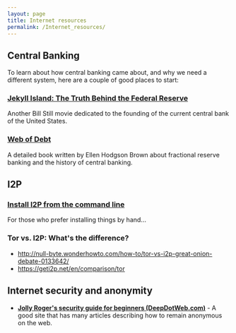 ```yaml
---
layout: page
title: Internet resources
permalink: /Internet_resources/
---
```


Central Banking
---------------

To learn about how central banking came about, and why we need a different system, here are a couple of good places to start:

### [Jekyll Island: The Truth Behind the Federal Reserve](https://www.youtube.com/watch?v=SshQ5PmKKJs)

Another Bill Still movie dedicated to the founding of the current central bank of the United States.


### [Web of Debt](http://www.webofdebt.com/)

A detailed book written by Ellen Hodgson Brown about fractional reserve banking and the history of central banking.

I2P
---

### [Install I2P from the command line](https://geti2p.net/en/download)

For those who prefer installing things by hand...

### Tor vs. I2P: What's the difference?

-   <http://null-byte.wonderhowto.com/how-to/tor-vs-i2p-great-onion-debate-0133642/>
-   <https://geti2p.net/en/comparison/tor>

Internet security and anonymity
-------------------------------

-   [**Jolly Roger's security guide for beginners (DeepDotWeb.com)**](http://www.deepdotweb.com/jolly-rogers-security-guide-for-beginners/) - A good site that has many articles describing how to remain anonymous on the web.
